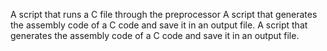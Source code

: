 A script that runs a C file through the preprocessor
A script that generates the assembly code of a C code and save it in an output file.
A script that generates the assembly code of a C code and save it in an output file.

